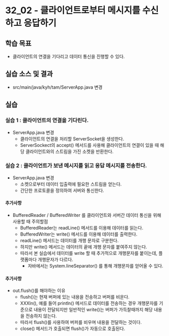 # 32_02 - 클라이언트로부터 메시지를 수신하고 응답하기

## 학습 목표

- 클라이언트의 연결을 기다리고 데이터 통신을 진행할 수 있다.

## 실습 소스 및 결과

- src/main/java/kyh/tam/ServerApp.java 변경

## 실습

### 실습 1 : 클라이언트의 연결을 기다린다.

- ServerApp.java 변경
  - 클라이언트의 연결을 처리할 ServerSocket을 생성한다.
  - ServerSockect의 accept() 메서드를 사용해 클라이언트의 연결이 있을 때 해당 클라이언트와의 스트림을 가진 소켓을 반환한다.

### 실습 2 : 클라이언트가 보낸 메시지를 읽고 응답 메시지를 전송한다.

- ServerApp.java 변경
  - 소켓으로부터 데이터 입출력에 필요한 스트림을 얻는다.
  - 간단한 프로토콜을 정의하여 서버와 통신한다.

#### 추가사항

- BufferedReader / BufferedWriter 를 클라이언트와 서버간 데이터 통신을 위해 사용할 때 주의할점
  - BufferedReader는 readLine() 메서드를 이용해 데이터를 읽는다.
  - BufferedWriter는 write() 메서드를 이용해 데이터를  출력한다.
  - readLine() 메서드는 데이터를 개행 문자로 구분한다.
  - 하지만 write() 메서드는 데이터의 끝에 개행 문자를 붙여주지 않는다.
  - 따라서 본 실습에서 데이터를 write 할 때 추가적으로 개행문자를 붙이는데, 플랫폼마다 개행문자가 다르다.
    - 자바에서는 System.lineSeparator() 를 통해 개행문자를 얻어올 수 있다.

#### 추가사항

- out.flush()를 해야하는 이유
  - flush()는 현재 버퍼에 있는 내용을 전송하고 버퍼를 비운다.
  - XXXln(), 예를 들어 println() 메서드로 데이터를 전송하는 경우 개행문자를 기준으로 내용이 전달되지만 일반적인 write()는 버퍼가 가득찰때까지 해당 내용을 전송하지 않는다.
  - 따라서 flush()를 사용하여 버퍼를 비우며 내용을 전달하는 것이다.
  - close() 메서드가 호출되면 flush()가 자동으로 호출된다.